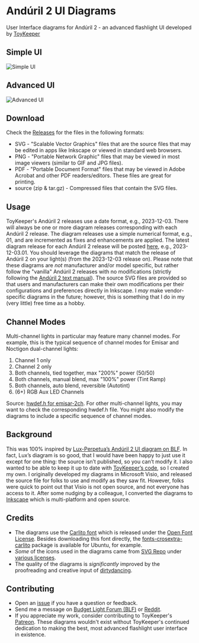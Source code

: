 # Andúril 2 UI Diagrams
User Interface diagrams for Andúril 2 - an advanced flashlight UI developed by [ToyKeeper](https://github.com/ToyKeeper)

## Simple UI
![Simple UI](https://github.com/containerfan/anduril2-diagrams/releases/latest/download/Anduril2_Simple.png "Simple UI")

## Advanced UI
![Advanced UI](https://github.com/containerfan/anduril2-diagrams/releases/latest/download/Anduril2_Advanced.png "Advanced UI")

## Download
Check the [Releases](https://github.com/containerfan/anduril2-diagrams/releases) for the files in the following formats:
- SVG - "Scalable Vector Graphics" files that are the source files that may be edited in apps like Inkscape or viewed in standard web browsers.
- PNG - "Portable Network Graphic" files that may be viewed in most image viewers (similar to GIF and JPG files).
- PDF - "Portable Document Format" files that may be viewed in Adobe Acrobat and other PDF readers/editors. These files are great for printing.
- source (zip & tar.gz) - Compressed files that contain the SVG files.

## Usage
ToyKeeper's Andúril 2 releases use a date format, e.g., 2023-12-03. There will always be one or more diagram releases corresponding with each Andúril 2 release. The diagram releases use a simple numerical format, e.g., 01, and are incremented as fixes and enhancements are applied. The latest diagram release for each Andúril 2 release will be posted [here](https://github.com/containerfan/anduril2-diagrams/releases), e.g., 2023-12-03.01. You should leverage the diagrams that match the release of Andúril 2 on your light(s) (from the 2023-12-03 release on). Please note that these diagrams are *not* manufacturer and/or model specific, but rather follow the "vanilla" Andúril 2 releases with no modifications (strictly following the [Andúril 2 text manual](https://github.com/ToyKeeper/anduril/blob/trunk/docs/anduril-manual.md)). The source SVG files are provided so that users and manufacturers can make their own modifications per their configurations and preferences directly in Inkscape. I *may* make vendor-specific diagrams in the future; however, this is something that I do in my (very little) free time as a hobby.

## Channel Modes
Multi-channel lights in particular may feature many channel modes. For example, this is the typical sequence of channel modes for Emisar and Noctigon dual-channel lights:
1. Channel 1 only
2. Channel 2 only
3. Both channels, tied together, max "200%" power (50/50)
4. Both channels, manual blend, max "100%" power (Tint Ramp)
5. Both channels, auto blend, reversible (Autotint)
6. (6+) RGB Aux LED Channels

Source: [hwdef.h for emisar-2ch](https://github.com/ToyKeeper/anduril/blob/cbfc1a13a9c9a8c08c054658ed26d2350383d209/hw/hank/emisar-2ch/hwdef.h#L39). For other multi-channel lights, you may want to check the corresponding hwdef.h file. You might also modify the diagrams to include a specific sequence of channel modes.

## Background
This was 100% inspired by [Lux-Perpetua’s Andúril 2 UI diagram on BLF](https://budgetlightforum.com/node/76941). In fact, Lux’s diagram is so good, that I would have been happy to just use it except for one thing: the source isn’t published, so you can’t modify it. I also wanted to be able to keep it up to date with [ToyKeeper’s code](https://github.com/ToyKeeper/anduril), so I created my own. I originally developed my diagrams in Microsoft Visio, and released the source file for folks to use and modify as they saw fit. However, folks were quick to point out that Visio is not open source, and not everyone has access to it. After some nudging by a colleague, I converted the diagrams to [Inkscape](https://inkscape.org/) which is multi-platform and open source.

## Credits
- The diagrams use the [Carlito font](https://fonts.google.com/specimen/Carlito) which is released under the [Open Font License](https://openfontlicense.org/). Besides downloading this font directly, the [fonts-crosextra-carlito](https://packages.ubuntu.com/fonts-crosextra-carlito) package is available for Ubuntu, for example.
- *Some* of the icons used in the diagrams came from [SVG Repo](https://www.svgrepo.com/) under [various licenses](https://www.svgrepo.com/page/licensing/).
- The quality of the diagrams is *significantly* improved by the proofreading and creative input of [dirtydancing](https://github.com/dirtydancing).

## Contributing
- Open an [issue](https://github.com/containerfan/anduril2-diagrams/issues) if you have a question or feedback.
- Send me a message on [Budget Light Forum (BLF)](https://budgetlightforum.com/u/containerfan) or [Reddit](https://www.reddit.com/user/containerfan).
- If you appreciate my work, consider contributing to ToyKeeper's [Patreon](https://patreon.com/ToyKeeper). These diagrams wouldn't exist without ToyKeeper's continued dedication to making the best, most advanced flashlight user interface in existence.
